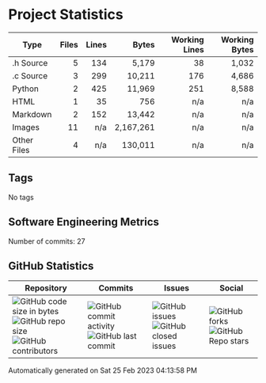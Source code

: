 Project Statistics
==================

| Type | Files | Lines | Bytes | Working Lines | Working Bytes |
|------|------:|------:|------:|--------------:|--------------:|
|.h Source|5|134|5,179|38|1,032|
|.c Source|3|299|10,211|176|4,686|
|Python|2|425|11,969|251|8,588|
|HTML|1|35|756|n/a|n/a|
|Markdown|2|152|13,442|n/a|n/a|
|Images|11|n/a|2,167,261|n/a|n/a|
|Other	Files|4|n/a|130,011|n/a|n/a|

## Tags
No tags

## Software Engineering Metrics

Number of commits:  27

## GitHub	Statistics
| Repository								  | Commits							| Issues						  | Social							|
|-------------------------------------|---------------------------|-------------------------|---------------------------|
| ![GitHub code size	in	bytes](https://img.shields.io/github/languages/code-size/marknelsonengineer-sp23/sre_lab4_memscan?style=social) <br/> ![GitHub repo size](https://img.shields.io/github/repo-size/marknelsonengineer-sp23/sre_lab4_memscan?style=social)	<br/>	![GitHub contributors](https://img.shields.io/github/contributors/marknelsonengineer-sp23/sre_lab4_memscan?style=social) | ![GitHub commit activity](https://img.shields.io/github/commit-activity/w/marknelsonengineer-sp23/sre_lab4_memscan?style=social) <br/> ![GitHub last	commit](https://img.shields.io/github/last-commit/marknelsonengineer-sp23/sre_lab4_memscan?style=social)	| ![GitHub	issues](https://img.shields.io/github/issues-raw/marknelsonengineer-sp23/sre_lab4_memscan?style=social) <br/> ![GitHub	closed issues](https://img.shields.io/github/issues-closed-raw/marknelsonengineer-sp23/sre_lab4_memscan?style=social) | ![GitHub forks](https://img.shields.io/github/forks/marknelsonengineer-sp23/sre_lab4_memscan?style=social) <br/> ![GitHub Repo	stars](https://img.shields.io/github/stars/marknelsonengineer-sp23/sre_lab4_memscan?style=social)	|

Automatically generated on Sat 25 Feb 2023 04:13:58 PM 
